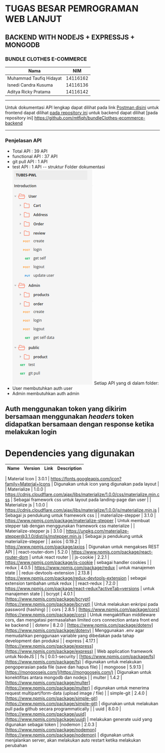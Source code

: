 # TUGAS BESAR PEMROGRAMAN WEB LANJUT
## BACKEND WITH NODEJS + EXPRESSJS + MONGODB
### BUNDLE CLOTHES E-COMMERCE
| Nama | NIM |
|--|--|
| Muhammad Taufiq Hidayat | 14116162  |
| Isnedi Candra Kusuma | 14116136 |
| Aditya Ricky Pratama | 14116142 |

---
Untuk dokumentasi API lengkap dapat dilihat pada link [Postman disini](https://documenter.getpostman.com/view/8530975/Szmh4Hb6?version=latest#62ea36a3-2afa-44f8-9913-592348f9c07a)
untuk frontend dapat dilihat [pada repository ini](https://github.com/mtfiqh/bundleClothes-ecommerce-frontend)
untuk backend dapat dilihat [pada repository ini] https://github.com/mtfiqh/bundleClothes-ecommerce-backend

---
### Penjelasan API
- Total API : 39 API
- functional API : 37 API
- git pull API : 1 API
- test API : 1 API
--
struktur Folder dokumentasi
![enter image description here](https://raw.githubusercontent.com/mtfiqh/bundleClothes-ecommerce-backend/master/github/Struktur%20API.png)
Setiap API yang di dalam folder: 
- User membutuhkan auth user
- Admin membutuhkan auth admin

**Auth menggunakan token yang dikirim bersamaan menggunakan *headers***
token didapatkan bersamaan dengan response ketika melakukan login
---
# Dependencies yang digunakan
|Name| Version |Link  | Description |
|--|--|--|--|

| Material Icon | 3.0.1 | https://fonts.googleapis.com/icon?family=Material+Icons | Digunakan untuk icon yang digunakan pada layout |
| Materialize | 1.0.0 | https://cdnjs.cloudflare.com/ajax/libs/materialize/1.0.0/css/materialize.min.css | Sebagai framework css untuk layout pada landing-page dan user |
| Materialize js | 1.0.0 | https://cdnjs.cloudflare.com/ajax/libs/materialize/1.0.0/js/materialize.min.js | Sebagai js pendukung untuk framework css |
| materialize-stepper | 3.1.0 | https://www.npmjs.com/package/materialize-stepper | Untuk membuat stepper tab dengan menggunakan framework css materialize |
| Materialize-stepper js | 3.1.0 | https://unpkg.com/materialize-stepper@3.1.0/dist/js/mstepper.min.js | Sebagai js pendukung untuk materialize-stepper |
| axios | 0.19.2 | https://www.npmjs.com/package/axios | Digunakan untuk mengakses REST API |
| react-router-dom | 5.2.0 | https://www.npmjs.com/package/react-router-dom | untuk react router |
| js-cookie | 2.2.1 | https://www.npmjs.com/package/js-cookie | sebagai handler cookies |
| redux | 4.0.5 | https://www.npmjs.com/package/redux | untuk manajemen state |
| redux-devtools-extension | 2.13.8 | https://www.npmjs.com/package/redux-devtools-extension | sebagai extension tambahan untuk redux |
| react-redux | 7.2.0 | https://www.npmjs.com/package/react-redux?activeTab=versions | untuk manajemen state |
| bcrypt | 4.0.1 |[https://www.npmjs.com/package/bcrypt](https://www.npmjs.com/package/bcrypt) | Untuk melakukan enkripsi pada password (hashing) |
| cors | 2.8.5 | [https://www.npmjs.com/package/cors](https://www.npmjs.com/package/cors) | Untuk mengaktifkan middleware cors, dan mengatasi permasalahan limited cors connection antara front end ke backend |
| dotenv | 8.2.0 | [https://www.npmjs.com/package/dotenv](https://www.npmjs.com/package/dotenv) | Menggunakan .env agar memudahkan penggunaan variable yang dibedakan pada tahap development dan produksi |
| express | 4.17.1 | [https://www.npmjs.com/package/express](https://www.npmjs.com/package/express) | Web application framework untuk NodeJS |
| fs | 0.0.1-security | [https://www.npmjs.com/package/fs](https://www.npmjs.com/package/fs) | digunakan untuk melakukan pengoperasian pada file (save dan hapus file) |
| mongoose | 5.9.13 | [https://mongoosejs.com/](https://mongoosejs.com/) | Digunakan untuk konektifitas antara mongodb dan nodejs |
| multer | 1.4.2 | [https://www.npmjs.com/package/multer](https://www.npmjs.com/package/multer) | digunakan untuk menerima request multipart/form-data (upload image / file) |
| simple-git | 2.4.0 | [https://www.npmjs.com/package/simple-git](https://www.npmjs.com/package/simple-git) | digunakan untuk melakukan pull pada github secara programmatically |
| uuid | 8.0.0 | [https://www.npmjs.com/package/uuid](https://www.npmjs.com/package/uuid) | melakukan generate uuid yang digunakan sebagai token |
|nodemon | 2.0.3 | [https://www.npmjs.com/package/nodemon](https://www.npmjs.com/package/nodemon) | digunakan untuk menjalankan server, akan melakukan auto restart ketika melakukan perubahan 
